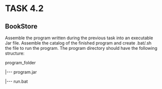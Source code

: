 # TASK 4.2

## BookStore
Assemble the program written during the previous task into an executable Jar file. Assemble the catalog of the finished program and create .bat/.sh the file to run the program. The program directory should have the following structure:

program_folder

|--- program.jar

|--- run.bat